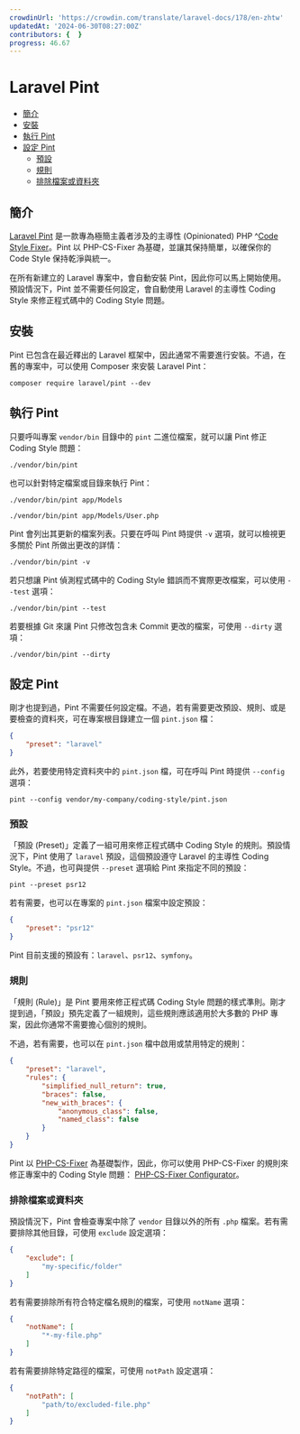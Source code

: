```yaml
---
crowdinUrl: 'https://crowdin.com/translate/laravel-docs/178/en-zhtw'
updatedAt: '2024-06-30T08:27:00Z'
contributors: {  }
progress: 46.67
---
```


# Laravel Pint

- [簡介](#introduction)
- [安裝](#installation)
- [執行 Pint](#running-pint)
- [設定 Pint](#configuring-pint)
  - [預設](#presets)
  - [規則](#rules)
  - [排除檔案或資料夾](#excluding-files-or-folders)
  

<a name="introduction"></a>

## 簡介

[Laravel Pint](https://github.com/laravel/pint) 是一款專為極簡主義者涉及的主導性 (Opinionated) PHP ^[Code Style Fixer](%E7%A8%8B%E5%BC%8F%E7%A2%BC%E9%A2%A8%E6%A0%BC%E4%BF%AE%E6%AD%A3%E7%A8%8B%E5%BC%8F)。Pint 以 PHP-CS-Fixer 為基礎，並讓其保持簡單，以確保你的 Code Style 保持乾淨與統一。

在所有新建立的 Laravel 專案中，會自動安裝 Pint，因此你可以馬上開始使用。預設情況下，Pint 並不需要任何設定，會自動使用 Laravel 的主導性 Coding Style 來修正程式碼中的 Coding Style 問題。

<a name="installation"></a>

## 安裝

Pint 已包含在最近釋出的 Laravel 框架中，因此通常不需要進行安裝。不過，在舊的專案中，可以使用 Composer 來安裝 Laravel Pint：

```shell
composer require laravel/pint --dev
```
<a name="running-pint"></a>

## 執行 Pint

只要呼叫專案 `vendor/bin` 目錄中的 `pint` 二進位檔案，就可以讓 Pint 修正 Coding Style 問題：

```shell
./vendor/bin/pint
```
也可以針對特定檔案或目錄來執行 Pint：

```shell
./vendor/bin/pint app/Models

./vendor/bin/pint app/Models/User.php
```
Pint 會列出其更新的檔案列表。只要在呼叫 Pint 時提供 `-v` 選項，就可以檢視更多關於 Pint 所做出更改的詳情：

```shell
./vendor/bin/pint -v
```
若只想讓 Pint 偵測程式碼中的 Coding Style 錯誤而不實際更改檔案，可以使用 `--test` 選項：

```shell
./vendor/bin/pint --test
```
若要根據 Git 來讓 Pint 只修改包含未 Commit 更改的檔案，可使用 `--dirty` 選項：

```shell
./vendor/bin/pint --dirty
```
<a name="configuring-pint"></a>

## 設定 Pint

剛才也提到過，Pint 不需要任何設定檔。不過，若有需要更改預設、規則、或是要檢查的資料夾，可在專案根目錄建立一個 `pint.json` 檔：

```json
{
    "preset": "laravel"
}
```
此外，若要使用特定資料夾中的 `pint.json` 檔，可在呼叫 Pint 時提供 `--config` 選項：

```shell
pint --config vendor/my-company/coding-style/pint.json
```
<a name="presets"></a>

### 預設

「預設 (Preset)」定義了一組可用來修正程式碼中 Coding Style 的規則。預設情況下，Pint 使用了 `laravel` 預設，這個預設遵守 Laravel 的主導性 Coding Style。不過，也可與提供 `--preset` 選項給 Pint 來指定不同的預設：

```shell
pint --preset psr12
```
若有需要，也可以在專案的 `pint.json` 檔案中設定預設：

```json
{
    "preset": "psr12"
}
```
Pint 目前支援的預設有：`laravel`、`psr12`、`symfony`。

<a name="rules"></a>

### 規則

「規則 (Rule)」是 Pint 要用來修正程式碼 Coding Style 問題的樣式準則。剛才提到過，「預設」預先定義了一組規則，這些規則應該適用於大多數的 PHP 專案，因此你通常不需要擔心個別的規則。

不過，若有需要，也可以在 `pint.json` 檔中啟用或禁用特定的規則：

```json
{
    "preset": "laravel",
    "rules": {
        "simplified_null_return": true,
        "braces": false,
        "new_with_braces": {
            "anonymous_class": false,
            "named_class": false
        }
    }
}
```
Pint 以 [PHP-CS-Fixer](https://github.com/FriendsOfPHP/PHP-CS-Fixer) 為基礎製作，因此，你可以使用 PHP-CS-Fixer 的規則來修正專案中的 Coding Style 問題： [PHP-CS-Fixer Configurator](https://mlocati.github.io/php-cs-fixer-configurator)。

<a name="excluding-files-or-folders"></a>

### 排除檔案或資料夾

預設情況下，Pint 會檢查專案中除了 `vendor` 目錄以外的所有 `.php` 檔案。若有需要排除其他目錄，可使用 `exclude` 設定選項：

```json
{
    "exclude": [
        "my-specific/folder"
    ]
}
```
若有需要排除所有符合特定檔名規則的檔案，可使用 `notName` 選項：

```json
{
    "notName": [
        "*-my-file.php"
    ]
}
```
若有需要排除特定路徑的檔案，可使用 `notPath` 設定選項：

```json
{
    "notPath": [
        "path/to/excluded-file.php"
    ]
}
```